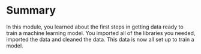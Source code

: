 # Summary

In this module, you learned about the first steps in getting data ready to train a machine learning model. You imported all of the libraries you needed, imported the data and cleaned the data. This data is now all set up to train a model.
